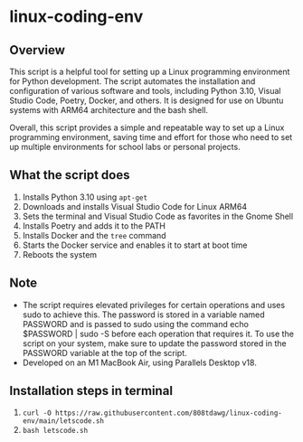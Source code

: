 # linux-coding-env

## Overview
This script is a helpful tool for setting up a Linux programming environment for Python development. The script automates the installation and configuration of various software and tools, including Python 3.10, Visual Studio Code, Poetry, Docker, and others. It is designed for use on Ubuntu systems with ARM64 architecture and the bash shell.

Overall, this script provides a simple and repeatable way to set up a Linux programming environment, saving time and effort for those who need to set up multiple environments for school labs or personal projects.

## What the script does
1. Installs Python 3.10 using `apt-get`
2. Downloads and installs Visual Studio Code for Linux ARM64
3. Sets the terminal and Visual Studio Code as favorites in the Gnome Shell
4. Installs Poetry and adds it to the PATH
5. Installs Docker and the `tree` command
6. Starts the Docker service and enables it to start at boot time
7. Reboots the system

## Note
- The script requires elevated privileges for certain operations and uses sudo to achieve this. The password is stored in a variable named PASSWORD and is passed to sudo using the command echo $PASSWORD | sudo -S before each operation that requires it. To use the script on your system, make sure to update the password stored in the PASSWORD variable at the top of the script.
- Developed on an M1 MacBook Air, using Parallels Desktop v18.

## Installation steps in terminal
1. `curl -O https://raw.githubusercontent.com/808tdawg/linux-coding-env/main/letscode.sh` 
2. `bash letscode.sh`
